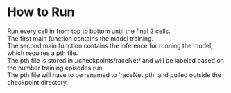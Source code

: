 # How to Run
Run every cell in from top to bottom until the final 2 cells. <br />
The first main function contains the model training. <br />
The second main function contains the inference for running the model, which requires a pth file. <br />
The pth file is stored in ./checkpoints/raceNet/ and will be labeled based on the number training episodes run. <br />
The pth file will have to be renamed to 'raceNet.pth' and pulled outside the checkpoint directory. <br />
